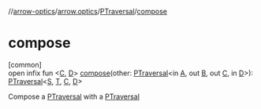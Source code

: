 //[arrow-optics](../../../index.md)/[arrow.optics](../index.md)/[PTraversal](index.md)/[compose](compose.md)

# compose

[common]\
open infix fun &lt;[C](compose.md), [D](compose.md)&gt; [compose](compose.md)(other: [PTraversal](index.md)&lt;in [A](index.md), out [B](index.md), out [C](compose.md), in [D](compose.md)&gt;): [PTraversal](index.md)&lt;[S](index.md), [T](index.md), [C](compose.md), [D](compose.md)&gt;

Compose a [PTraversal](index.md) with a [PTraversal](index.md)

